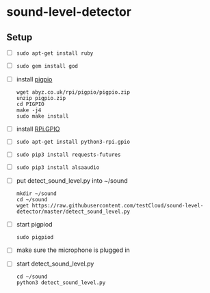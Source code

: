 # sound-level-detector

## Setup

* [ ] `sudo apt-get install ruby`

* [ ] `sudo gem install god`

* [ ] install [pigpio](http://abyz.co.uk/rpi/pigpio/download.html)

    ```
    wget abyz.co.uk/rpi/pigpio/pigpio.zip
    unzip pigpio.zip
    cd PIGPIO
    make -j4
    sudo make install
    ```
* [ ] install [RPi.GPIO](https://pypi.python.org/pypi/RPi.GPIO)

* [ ] `sudo apt-get install python3-rpi.gpio`

* [ ] `sudo pip3 install requests-futures`

* [ ] `sudo pip3 install alsaaudio`

* [ ] put detect_sound_level.py into ~/sound

    ```
    mkdir ~/sound
    cd ~/sound
    wget https://raw.githubusercontent.com/testCloud/sound-level-detector/master/detect_sound_level.py
    ```
* [ ] start pigpiod

    ``sudo pigpiod``

* [ ] make sure the microphone is plugged in

* [ ] start detect_sound_level.py

    ```
    cd ~/sound
    python3 detect_sound_level.py
    ```
